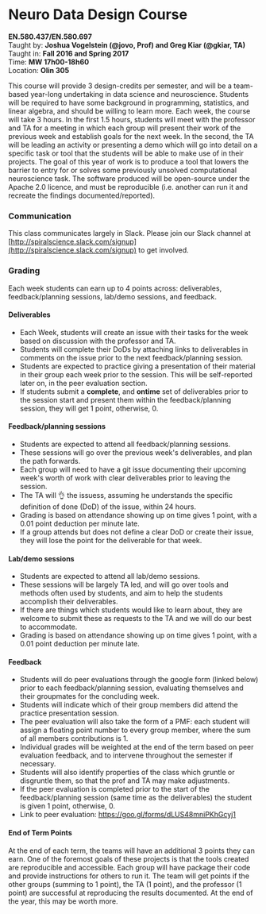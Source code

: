 # Neuro Data Design Course
**EN.580.437/EN.580.697** <br/>
Taught by: **Joshua Vogelstein (@jovo, Prof) and Greg Kiar (@gkiar, TA)** <br/>
Taught in: **Fall 2016 and Spring 2017** <br/>
Time: **MW 17h00-18h60** <br/>
Location: **Olin 305**

This course will provide 3 design-credits per semester, and will be a team-based year-long undertaking in data science and neuroscience. Students will be required to have some background in programming, statistics, and linear algebra, and should be willing to learn more. Each week, the course will take 3 hours. In the first 1.5 hours, students will meet with the professor and TA for a meeting in which each group will present their work of the previous week and establish goals for the next week. In the second, the TA will be leading an activity or presenting a demo which will go into detail on a specific task or tool that the students will be able to make use of in their projects. The goal of this year of work is to produce a tool that lowers the barrier to entry for or solves some previously unsolved computational neuroscience task. The software produced will be open-source under the Apache 2.0 licence, and must be reproducible (i.e. another can run it and recreate the findings documented/reported).

### Communication
This class communicates largely in Slack. Please join our Slack channel at [http://spiralscience.slack.com/signup](http://spiralscience.slack.com/signup) to get involved.

### Grading
Each week students can earn up to 4 points across: deliverables, feedback/planning sessions, lab/demo sessions, and feedback.

#### Deliverables
- Each Week, students will create an issue with their tasks for the week based on discussion with the professor and TA.
- Students will complete their DoDs by attaching links to deliverables in comments on the issue prior to the next feedback/planning session.
- Students are expected to practice giving a presentation of their material in their group each week prior to the session. This will be self-reported later on, in the peer evaluation section.
- If students submit a **complete**, and **ontime** set of deliverables prior to the session start and present them within the feedback/planning session, they will get 1 point, otherwise, 0.

#### Feedback/planning sessions
- Students are expected to attend all feedback/planning sessions.
- These sessions will go over the previous week's deliverables, and plan the path forwards.
- Each group will need to have a git issue documenting their upcoming week's worth of work with clear deliverables prior to leaving the session.
- The TA will :ok_hand: the issuess, assuming he understands the specific definition of done (DoD) of the issue, within 24 hours.
- Grading is based on attendance showing up on time gives 1 point, with a 0.01 point deduction per minute late.
- If a group attends but does not define a clear DoD or create their issue, they will lose the point for the deliverable for that week.

#### Lab/demo sessions
- Students are expected to attend all lab/demo sessions.
- These sessions will be largely TA led, and will go over tools and methods often used by students, and aim to help the students accomplish their deliverables.
- If there are things which students would like to learn about, they are welcome to submit these as requests to the TA and we will do our best to accommodate.
- Grading is based on attendance showing up on time gives 1 point, with a 0.01 point deduction per minute late.

#### Feedback
- Students will do peer evaluations through the google form (linked below) prior to each feedback/planning session, evaluating themselves and their groupmates for the concluding week.
- Students will indicate which of their group members did attend the practice presentation session.
- The peer evaluation will also take the form of a PMF: each student will assign a floating point number to every group member, where the sum of all members contributions is 1.
- Individual grades will be weighted at the end of the term based on peer evaluation feedback, and to intervene throughout the semester if necessary.
- Students will also identify properties of the class which gruntle or disgruntle them, so that the prof and TA may make adjustments.
- If the peer evaluation is completed prior to the start of the feedback/planning session (same time as the deliverables) the student is given 1 point, otherwise, 0.
- Link to peer evaluation: https://goo.gl/forms/dLUS48mniPKhGcyj1

#### End of Term Points
At the end of each term, the teams will have an additional 3 points they can earn. One of the foremost goals of these projects is that the tools created are reproducible and accessible. Each group will have package their code and provide instructions for others to run it. The team will get points if the other groups (summing to 1 point), the TA (1 point), and the professor (1 point) are successful at reproducing the results documented. At the end of the year, this may be worth more.
